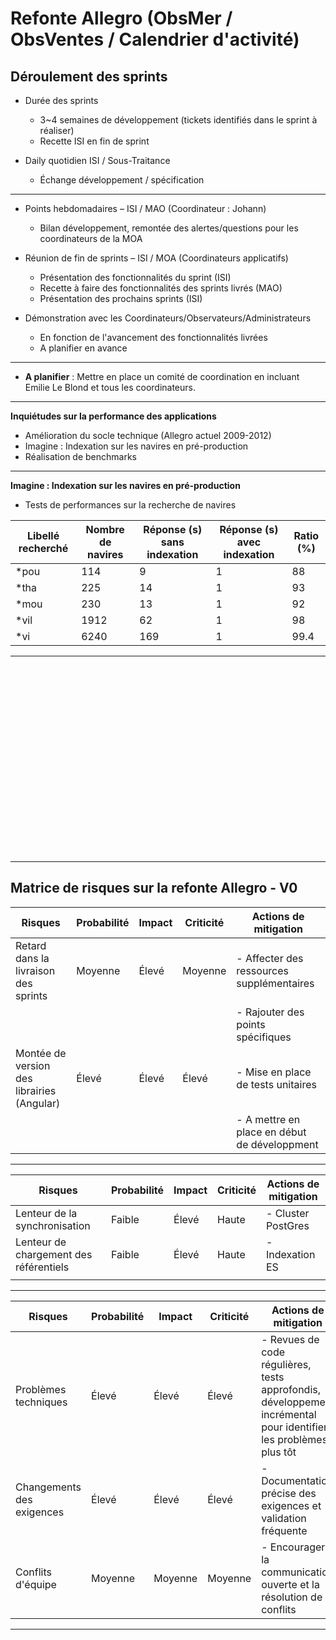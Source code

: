 # Refonte Allegro (ObsMer / ObsVentes / Calendrier d'activité)

## Déroulement des sprints

- Durée des sprints
  - 3~4 semaines de développement (tickets identifiés dans le sprint à réaliser)
  - Recette ISI en fin de sprint

- Daily quotidien ISI / Sous-Traitance
  - Échange développement / spécification

---

- Points hebdomadaires – ISI / MAO (Coordinateur : Johann)
  - Bilan développement, remontée des alertes/questions pour les coordinateurs de la MOA

- Réunion de fin de sprints – ISI / MOA (Coordinateurs applicatifs)
  - Présentation des fonctionnalités du sprint (ISI)
  - Recette à faire des fonctionnalités des sprints livrés (MAO) 
  - Présentation des prochains sprints (ISI)

- Démonstration avec les Coordinateurs/Observateurs/Administrateurs
  - En fonction de l'avancement des fonctionnalités livrées
  - A planifier en avance

---

- **A planifier** : Mettre en place un comité de coordination en incluant Emilie Le Blond et tous les coordinateurs.

---

**Inquiétudes sur la performance des applications**
- Amélioration du socle technique (Allegro actuel 2009-2012)
- Imagine : Indexation sur les navires en pré-production
- Réalisation de benchmarks

---

**Imagine : Indexation sur les navires en pré-production**

- Tests de performances sur la recherche de navires

| Libellé recherché | Nombre de navires | Réponse (s) sans indexation | Réponse (s) avec indexation | Ratio (%) |
|-------------------|-------------------|-----------------------------|-----------------------------|-----------|
| *pou              | 114               | 9                           | 1                           | 88        |
| *tha              | 225               | 14                          | 1                           | 93        |
| *mou              | 230               | 13                          | 1                           | 92        |
| *vil              | 1912              | 62                          | 1                           | 98        |
| *vi               | 6240              | 169                         | 1                           | 99.4      |
<!-- .element: class="font-size-small" -->

---

<div style="height:300px">
    <canvas data-chart="line" >
        <!--
        {
         "options": {
                "plugins": {
                    "title": {
                      "display": true,
                      "text": "Vessel Indexation"
                    }
                },
                "scales": {
                    "y": { 
                      "title": {
                        "stacked": false,
                        "color": "green",
                        "display": true,
                        "text": "Time (s)"
                        }
                    },
                    "x": { 
                      "title": {
                        "color": "green",
                        "display": true,
                        "text": "Vessel count"
                        }
                    }
                }
        },
         "data": {
            "labels": [114,225,230,1912,6240],
            "datasets":[
             {
				"data":[9,14,13,62,169],
				"label":"Without ES indexation","backgroundColor":"rgba(20,220,220,.8)"
             },
             {
				"data":[1,1,1,1,1],
				"label":"ES indexation","backgroundColor":"rgba(220,120,120,.8)"
             }
            ]
         }
        }
        -->
    </canvas>
</div>

---

## Matrice de risques sur la refonte Allegro - V0

| Risques                                   | Probabilité | Impact    | Criticité | Actions de mitigation                         |
|-------------------------------------------|-------------|-----------|-----------|-----------------------------------------------|
| Retard dans la livraison des sprints      | Moyenne     | Élevé     | Moyenne   | - Affecter des ressources supplémentaires     |   
|                                           |             |           |           | - Rajouter des points spécifiques             |
| Montée de version des librairies (Angular)| Élevé       | Élevé     | Élevé     | - Mise en place de tests unitaires            |
|                                           |             |           |           | - A mettre en place en début de développment  | 
<!-- .element: class="font-size-small" -->

---

| Risques                                   | Probabilité | Impact    | Criticité | Actions de mitigation  |
|-------------------------------------------|-------------|-----------|-----------|------------------------|
| Lenteur de la synchronisation             | Faible      | Élevé     | Haute     | - Cluster PostGres     |
| Lenteur de chargement des référentiels    | Faible      | Élevé     | Haute     | - Indexation ES        |
|                                           |             |           |           |                        |
<!-- .element: class="font-size-small" -->

---

| Risques                                   | Probabilité | Impact    | Criticité | Actions de mitigation                                                                                            |
|-------------------------------------------|-------------|-----------|-----------|------------------------------------------------------------------------------------------------------------------|
| Problèmes techniques                      | Élevé       | Élevé     | Élevé     | - Revues de code régulières, tests approfondis, développement incrémental pour identifier les problèmes plus tôt |                                                                     |
| Changements des exigences                 | Élevé       | Élevé     | Élevé     | - Documentation précise des exigences et validation fréquente                                                    |
| Conflits d'équipe                         | Moyenne     | Moyenne   | Moyenne   | - Encourager la communication ouverte et la résolution de conflits                                               |
<!-- .element: class="font-size-small" -->

---